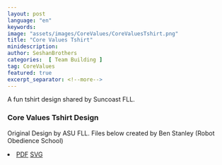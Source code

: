 ```yaml
---
layout: post
language: "en"
keywords:
image: "assets/images/CoreValues/CoreValuesTshirt.png"
title: "Core Values Tshirt"
minidescription:
author: SeshanBrothers
categories:  [ Team Building ]
tag: CoreValues
featured: true
excerpt_separator: <!--more-->
---
```

A fun tshirt design shared by Suncoast FLL.
<!--more-->
### Core Values Tshirt Design

Original Design by ASU FLL. Files below created by Ben Stanley (Robot Obedience School)

 <li>
 <a href="translations/en-us/CoreValues/CoreValuesTshirt.pdf">PDF</a>
 <a href="translations/en-us/CoreValues/CoreValuesTshirt.svg">SVG</a>
 </li>

